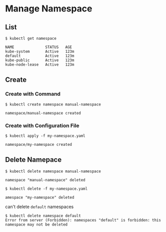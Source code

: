 # Manage Namespace

## List

```shell
$ kubectl get namespace 

NAME              STATUS   AGE
kube-system       Active   123m
default           Active   123m
kube-public       Active   123m
kube-node-lease   Active   123m
```

## Create

### Create with Command

```shell
$ kubectl create namespace manual-namespace

namespace/manual-namespace created
```

### Create with Configuration File

```shell
$ kubectl apply -f my-namespace.yaml

namespace/my-namespace created
```

## Delete Namepace

```shell
$ kubectl delete namespace manual-namespace

namespace "manual-namespace" deleted
```

```shell
$ kubectl delete -f my-namespace.yaml

amespace "my-namespace" deleted
```

can't delete `default` namespaces

```shell
$ kubectl delete namespace default
Error from server (Forbidden): namespaces "default" is forbidden: this namespace may not be deleted
```